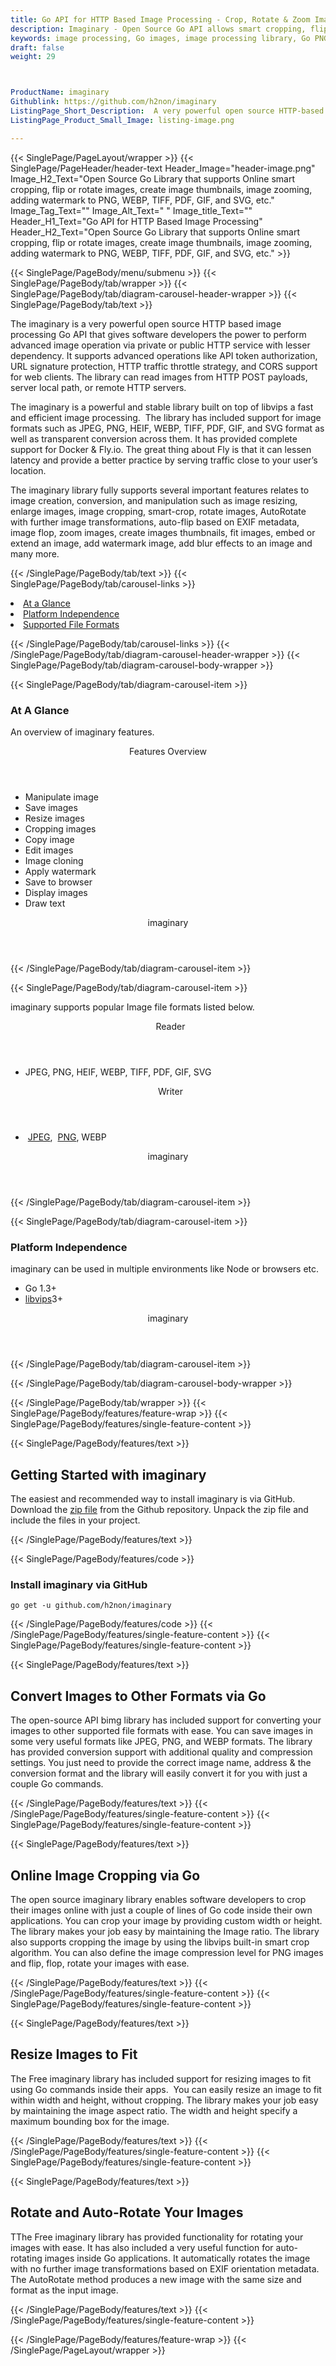 ```yaml
---
title: Go API for HTTP Based Image Processing - Crop, Rotate & Zoom Images
description: Imaginary - Open Source Go API allows smart cropping, flip or rotate images, create image thumbnails & image zooming to PNG, WEBP, TIFF, PDF, GIF & SVG files. 
keywords: image processing, Go images, image processing library, Go PNG API, Go JPG, Go image API, Go Image creation, Modify images, Image filtering API, Go  fade image , image filtering  API, image animation, 3d image  rendering
draft: false
weight: 29



ProductName: imaginary
Githublink: https://github.com/h2non/imaginary
ListingPage_Short_Description:  A very powerful open source HTTP-based image processing Go API that allows developers to create, edit, and manipulate images programmatically.
ListingPage_Product_Small_Image: listing-image.png 

---
```


{{< SinglePage/PageLayout/wrapper >}}
{{< SinglePage/PageHeader/header-text
Header_Image="header-image.png"
Image_H2_Text="Open Source Go Library that supports Online smart cropping, flip or rotate images, create image thumbnails, image zooming, adding watermark to PNG, WEBP, TIFF, PDF, GIF, and SVG, etc."
Image_Tag_Text=""
Image_Alt_Text=" "
Image_title_Text=""
Header_H1_Text="Go API for HTTP Based Image Processing"
Header_H2_Text="Open Source Go Library that supports Online smart cropping, flip or rotate images, create image thumbnails, image zooming, adding watermark to PNG, WEBP, TIFF, PDF, GIF, and SVG, etc." >}}

{{< SinglePage/PageBody/menu/submenu >}}
{{< SinglePage/PageBody/tab/wrapper >}}
{{< SinglePage/PageBody/tab/diagram-carousel-header-wrapper >}}
{{< SinglePage/PageBody/tab/text >}}



<p>The imaginary is a very powerful open source HTTP based image processing Go API that gives software developers the power to perform advanced image operation via private or public HTTP service with lesser dependency. It supports advanced operations like API token authorization, URL signature protection, HTTP traffic throttle strategy, and CORS support for web clients. The library can read images from HTTP POST payloads, server local path, or remote HTTP servers.</p>
<p>The imaginary is a powerful and stable library built on top of libvips a fast and efficient image processing.  The library has included support for image formats such as JPEG, PNG, HEIF, WEBP, TIFF, PDF, GIF, and SVG format as well as transparent conversion across them. It has provided complete support for Docker & Fly.io. The great thing about Fly is that it can lessen latency and provide a better practice by serving traffic close to your user’s location.</p>
<p>The imaginary library fully supports several important features relates to image creation, conversion, and manipulation such as image resizing, enlarge images, image cropping, smart-crop, rotate images, AutoRotate with further image transformations, auto-flip based on EXIF metadata, image flop, zoom images, create images thumbnails, fit images, embed or extend an image, add watermark image, add blur effects to an image and many more.</p>

{{< /SinglePage/PageBody/tab/text >}}
{{< SinglePage/PageBody/tab/carousel-links >}}

<li data-target="#diagramcarousel" data-slide-to="0"><a href="#">At a Glance</a></li>
<li data-target="#diagramcarousel" data-slide-to="2"><a href="#">Platform Independence</a></li>
<li data-target="#diagramcarousel" data-slide-to="1"><a class="activetab" href="#">Supported File Formats</a></li>


{{< /SinglePage/PageBody/tab/carousel-links >}}
{{< /SinglePage/PageBody/tab/diagram-carousel-header-wrapper >}}
{{< SinglePage/PageBody/tab/diagram-carousel-body-wrapper >}}

{{< SinglePage/PageBody/tab/diagram-carousel-item >}}
<h3>At A Glance</h3>
<p>An overview of imaginary features.</p>
<div class="diagram1 d1-poi">
<div class="d1-row">
<div class="d1-col d1-right"><header>Features Overview</header>
<ul>
<li>Manipulate image</li>
<li>Save images</li>
<li>Resize images</li>
<li>Cropping images</li>
<li>Copy image</li>
<li>Edit images</li>
<li>Image cloning</li>
<li>Apply watermark</li>
<li>Save to browser</li>
<li>Display images</li>
<li>Draw text</li>
</ul>
</div>
</div>
<div class="d1-logo" style="border: none;"><header>imaginary</header><footer><small></small></footer></div>
<!--/logo--></div>
<!--/diagram1-->
{{< /SinglePage/PageBody/tab/diagram-carousel-item >}}

{{< SinglePage/PageBody/tab/diagram-carousel-item >}}
<p>imaginary supports popular Image file formats listed below.</p>
<div class="diagram1 d2  d1-poi">
<div class="d1-row">
<div class="d1-col d1-left"><header><i class="fa fa-arrows-v "> </i> Reader</header>
<ul>
<li>JPEG, PNG, HEIF, WEBP, TIFF, PDF, GIF, SVG</li>
</ul>
</div>
<!--/left-->
<div class="d1-col d1-right"><header><i class="fa  fa-long-arrow-down"> </i> Writer</header>
<ul>
<li> <a href="https://docs.fileformat.com/image/jpeg/">JPEG</a>,  <a href="https://docs.fileformat.com/image/png/">PNG</a>, WEBP</li>
</ul>
</div>
<!--/right--></div>
<!--/row-->
<div class="d1-logo" style="border: none;"><header>imaginary</header><footer><small></small></footer></div>
<!--/logo--></div>
<!--/diagram2-->
{{< /SinglePage/PageBody/tab/diagram-carousel-item >}}

{{< SinglePage/PageBody/tab/diagram-carousel-item >}}
<h3>Platform Independence</h3>
<p>imaginary can be used in multiple environments like Node or browsers etc.</p>
<div class="diagram1 d1-poi">
<div class="d1-row">
<div class="d1-col d1-right">
<ul>
<li>Go 1.3+</li>
<li><a href="https://github.com/libvips/libvips">libvips</a>3+</li>
</ul>
</div>
<!--/right--></div>
<!--/row-->
<div class="d1-logo" style="border: none;"><header>imaginary</header><footer><small></small></footer></div>
<!--/logo--></div>
<!--/diagram2 -->
{{< /SinglePage/PageBody/tab/diagram-carousel-item >}}

{{< /SinglePage/PageBody/tab/diagram-carousel-body-wrapper >}}

{{< /SinglePage/PageBody/tab/wrapper >}}
{{< SinglePage/PageBody/features/feature-wrap >}}
{{< SinglePage/PageBody/features/single-feature-content >}}

{{< SinglePage/PageBody/features/text >}}
<h2 class="h2title">Getting Started with imaginary</h2>
<p>The easiest and recommended way to install imaginary is via GitHub. Download the <a href="https://github.com/h2non/bimg/archive/master.zip">zip file</a> from the Github repository. Unpack the zip file and include the files in your project.</p>
{{< /SinglePage/PageBody/features/text >}}

{{< SinglePage/PageBody/features/code >}}
<h3><strong>Install imaginary via GitHub</strong></h3>
<pre><code class="html">go get -u github.com/h2non/imaginary</code></pre>


{{< /SinglePage/PageBody/features/code >}}
{{< /SinglePage/PageBody/features/single-feature-content >}}
{{< SinglePage/PageBody/features/single-feature-content >}}

{{< SinglePage/PageBody/features/text >}}
<h2 class="h2title">Convert Images to Other Formats via Go</h2>
<p>The open-source API bimg library has included support for converting your images to other supported file formats with ease. You can save images in some very useful formats like JPEG, PNG, and WEBP formats. The library has provided conversion support with additional quality and compression settings. You just need to provide the correct image name, address & the conversion format and the library will easily convert it for you with just a couple Go commands.</p>

{{< /SinglePage/PageBody/features/text >}}
{{< /SinglePage/PageBody/features/single-feature-content >}}
{{< SinglePage/PageBody/features/single-feature-content >}}

{{< SinglePage/PageBody/features/text >}}
<h2 class="h2title">Online Image Cropping via Go</h2>
<p>The open source imaginary library enables software developers to crop their images online with just a couple of lines of Go code inside their own applications. You can crop your image by providing custom width or height. The library makes your job easy by maintaining the Image ratio. The library also supports cropping the image by using the libvips built-in smart crop algorithm. You can also define the image compression level for PNG images and flip, flop, rotate your images with ease.</p>

{{< /SinglePage/PageBody/features/text >}}
{{< /SinglePage/PageBody/features/single-feature-content >}}
{{< SinglePage/PageBody/features/single-feature-content >}}

{{< SinglePage/PageBody/features/text >}}
<h2 class="h2title">Resize Images to Fit</h2>
<p>The Free imaginary library has included support for resizing images to fit using Go commands inside their apps.  You can easily resize an image to fit within width and height, without cropping. The library makes your job easy by maintaining the image aspect ratio. The width and height specify a maximum bounding box for the image.</p>

{{< /SinglePage/PageBody/features/text >}}
{{< /SinglePage/PageBody/features/single-feature-content >}}
{{< SinglePage/PageBody/features/single-feature-content >}}

{{< SinglePage/PageBody/features/text >}}
<h2 class="h2title">Rotate and Auto-Rotate Your Images</h2>
<p>TThe Free imaginary library has provided functionality for rotating your images with ease. It has also included a very useful function for auto-rotating images inside Go applications. It automatically rotates the image with no further image transformations based on EXIF orientation metadata. The AutoRotate method produces a new image with the same size and format as the input image.</p>

{{< /SinglePage/PageBody/features/text >}}
{{< /SinglePage/PageBody/features/single-feature-content >}}

{{< /SinglePage/PageBody/features/feature-wrap >}}
{{< /SinglePage/PageLayout/wrapper >}}
